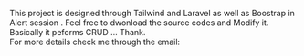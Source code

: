 This project is designed through Tailwind and Laravel as well as Boostrap in Alert session . Feel free to dwonload the source codes and Modify it. Basically it peforms CRUD ... Thank.   
For more details check me through the email:

